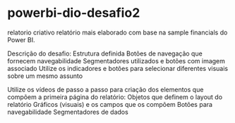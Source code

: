 # powerbi-dio-desafio2
relatorio criativo
 relatório mais elaborado com base na sample financials do Power BI. 

Descrição do desafio: 
Estrutura definida 
Botões de navegação que fornecem navegabilidade 
Segmentadores utilizados e botões com imagem associado 
Utilize os indicadores e botões para selecionar diferentes visuais sobre um mesmo assunto 

Utilize os vídeos de passo a passo para criação dos elementos que compõem a primeira página do relatório: 
Objetos que definem o layout do relatório 
Gráficos (visuais) e os campos que os compõem 
Botões para navegabilidade 
Segmentadores de dados 

